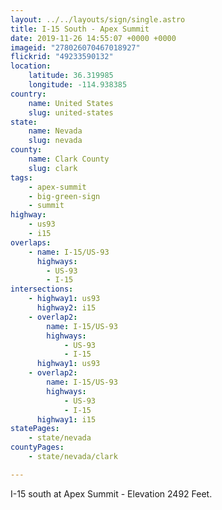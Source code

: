 ```yaml
---
layout: ../../layouts/sign/single.astro
title: I-15 South - Apex Summit
date: 2019-11-26 14:55:07 +0000 +0000
imageid: "278026070467018927"
flickrid: "49233590132"
location:
    latitude: 36.319985
    longitude: -114.938385
country:
    name: United States
    slug: united-states
state:
    name: Nevada
    slug: nevada
county:
    name: Clark County
    slug: clark
tags:
    - apex-summit
    - big-green-sign
    - summit
highway:
    - us93
    - i15
overlaps:
    - name: I-15/US-93
      highways:
        - US-93
        - I-15
intersections:
    - highway1: us93
      highway2: i15
    - overlap2:
        name: I-15/US-93
        highways:
            - US-93
            - I-15
      highway1: us93
    - overlap2:
        name: I-15/US-93
        highways:
            - US-93
            - I-15
      highway1: i15
statePages:
    - state/nevada
countyPages:
    - state/nevada/clark

---
```

I-15 south at Apex Summit - Elevation 2492 Feet.